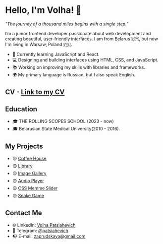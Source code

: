 # Hello, I'm Volha! 👋

_"The journey of a thousand miles begins with a single step."_

I’m a junior frontend developer passionate about web development and creating beautiful, user-friendly interfaces.
I am  from Belarus 🇧🇾, but  now  I'm living in Warsaw, Poland 🇵🇱.

- 🌱 Currently learning JavaScript and React.
- 💻 Designing and building interfaces using HTML, CSS, and JavaScript.
- 📚 Working on improving my skills with libraries and frameworks.
- 🌍 My primary language is Russian, but I also speak English.

## CV -  [Link to my CV](https://cv-patsiahevich.netlify.app/)

## Education

- 🎓 THE ROLLING SCOPES SCHOOL (2023 - now) 
- 🎓 Belarusian State Medical University(2010 - 2016).


## My Projects

- 🟡 [Coffee House](https://github.com/patciahevich/coffee-house)
- 🟡 [Library](https://github.com/patciahevich/library)
- 🟡 [Image Gallery](https://github.com/patciahevich/image-gallery)
- 🟡 [Audio Player](https://github.com/patciahevich/audio-player)
- 🟡 [CSS Memme Slider](https://github.com/patciahevich/cssMemeSlider)
- 🟡 [Snake Game](https://github.com/patciahevich/snake)

## Contact Me

- 🌐 LinkedIn: [Volha Patsiahevich](https://www.linkedin.com/in/volha-patciahevich/)
- 🚀 Telegram: [@patsiahevich](https://t.me/patsiahevich)
- 📭 E-mail: [zaprudskaya@gmail.com](mailto:zaprudskaya@gmail.com)

